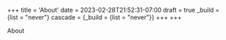 +++
title = 'About'
date = 2023-02-28T21:52:31-07:00
draft = true
_build = {list = "never"}
cascade = {_build = {list = "never"}}
+++
+++

About